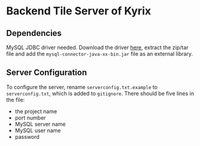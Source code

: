 # Backend Tile Server of Kyrix
## Dependencies
MySQL JDBC driver needed. Download the driver [here](https://dev.mysql.com/downloads/connector/j/), extract the zip/tar file and add the `mysql-connector-java-xx-bin.jar` file as an external library. 
## Server Configuration
To configure the server, rename `serverconfig.txt.example` to `serverconfig.txt`, which is added to `gitignore`. There should be five lines in the file:
* the project name
* port number
* MySQL server name
* MySQL user name
* password
